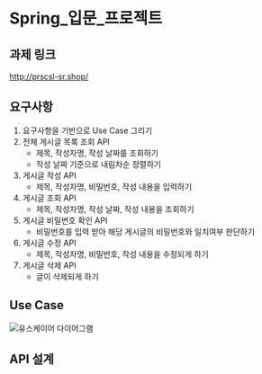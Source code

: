 # Spring_입문_프로젝트

## 과제 링크
http://prscsl-sr.shop/

## 요구사항
1. 요구사항을 기반으로 Use Case 그리기
2. 전체 게시글 목록 조회 API
    - 제목, 작성자명, 작성 날짜를 조회하기
    - 작성 날짜 기준으로 내림차순 정렬하기
3. 게시글 작성 API
    - 제목, 작성자명, 비밀번호, 작성 내용을 입력하기
4. 게시글 조회 API
    - 제목, 작성자명, 작성 날짜, 작성 내용을 조회하기 
5. 게시글 비밀번호 확인 API
    - 비밀번호를 입력 받아 해당 게시글의 비밀번호와 일치여부 판단하기
6. 게시글 수정 API
    - 제목, 작성자명, 비밀번호, 작성 내용을 수정되게 하기
7. 게시글 삭제 API
    - 글이 삭제되게 하기
    
## Use Case
![유스케이어 다이어그램](https://user-images.githubusercontent.com/110075438/184656512-d3a36147-0904-4ec3-a7f0-f16b8d3cfeb1.PNG)


## API 설계

